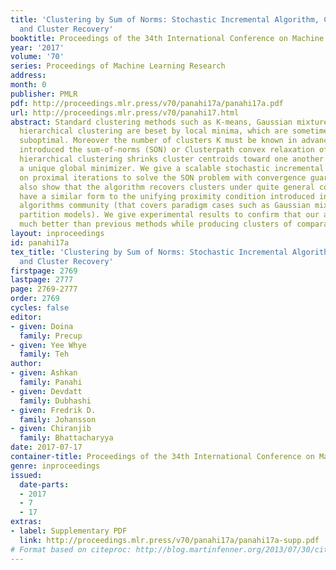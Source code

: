 ```yaml
---
title: 'Clustering by Sum of Norms: Stochastic Incremental Algorithm, Convergence
  and Cluster Recovery'
booktitle: Proceedings of the 34th International Conference on Machine Learning
year: '2017'
volume: '70'
series: Proceedings of Machine Learning Research
address: 
month: 0
publisher: PMLR
pdf: http://proceedings.mlr.press/v70/panahi17a/panahi17a.pdf
url: http://proceedings.mlr.press/v70/panahi17.html
abstract: Standard clustering methods such as K-means, Gaussian mixture models, and
  hierarchical clustering are beset by local minima, which are sometimes drastically
  suboptimal. Moreover the number of clusters K must be known in advance. The recently
  introduced the sum-of-norms (SON) or Clusterpath convex relaxation of k-means and
  hierarchical clustering shrinks cluster centroids toward one another and ensure
  a unique global minimizer. We give a scalable stochastic incremental algorithm based
  on proximal iterations to solve the SON problem with convergence guarantees. We
  also show that the algorithm recovers clusters under quite general conditions which
  have a similar form to the unifying proximity condition introduced in the approximation
  algorithms community (that covers paradigm cases such as Gaussian mixtures and planted
  partition models). We give experimental results to confirm that our algorithm scales
  much better than previous methods while producing clusters of comparable quality.
layout: inproceedings
id: panahi17a
tex_title: 'Clustering by Sum of Norms: Stochastic Incremental Algorithm, Convergence
  and Cluster Recovery'
firstpage: 2769
lastpage: 2777
page: 2769-2777
order: 2769
cycles: false
editor:
- given: Doina
  family: Precup
- given: Yee Whye
  family: Teh
author:
- given: Ashkan
  family: Panahi
- given: Devdatt
  family: Dubhashi
- given: Fredrik D.
  family: Johansson
- given: Chiranjib
  family: Bhattacharyya
date: 2017-07-17
container-title: Proceedings of the 34th International Conference on Machine Learning
genre: inproceedings
issued:
  date-parts:
  - 2017
  - 7
  - 17
extras:
- label: Supplementary PDF
  link: http://proceedings.mlr.press/v70/panahi17a/panahi17a-supp.pdf
# Format based on citeproc: http://blog.martinfenner.org/2013/07/30/citeproc-yaml-for-bibliographies/
---
```

